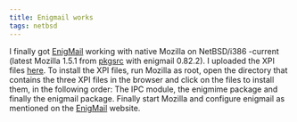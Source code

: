```yaml
---
title: Enigmail works
tags: netbsd
---
```


I finally got [EnigMail](http://enigmail.mozdev.org) working with native Mozilla on
NetBSD/i386 -current (latest Mozilla 1.5.1 from [pkgsrc](http://www.pkgsrc.org) with
enigmail 0.82.2). I uploaded the XPI files <a
href="ftp://ftp.unix-ag.org/user/bmeurer/NetBSD/Mozilla-1.5.1/Enigmail/">here</a>.
To install the XPI files, run Mozilla as root, open the directory that
contains the three XPI files in the browser and click on the files to
install them, in the following order: The IPC module, the enigmime
package and finally the enigmail package. Finally start Mozilla and
configure enigmail as mentioned on the [EnigMail](http://enigmail.mozdev.org) website.
